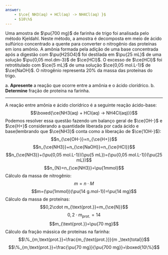 ```yaml
---
answer:
    - $\ce{ NH3(aq) + HCl(aq) -> NH4Cl(aq) }$
    - $10\%$
---
```



Uma amostra de $\pu{700 mg}$ de farinha de trigo foi analisada pelo método Kjeldahl. Neste método, a amostra é decomposta em meio de ácido sulfúrico concentrado a quente para converter o nitrogênio das proteínas em íons amônio. A amônia formada pela adição de uma base concentrada após a digestão com $\pu{H2SO4}$ foi destilada em $\pu{25 mL}$ de uma solução $\pu{0,05 mol.dm-3}$ de $\ce{HCl}$. O excesso de $\ce{HCl}$ foi retrotitulado com $\ce{5 mL}$ de uma solução $\ce{0,05 mol.L-1}$ de $\ce{NaOH}$. O nitrogênio representa $20\%$ da massa das proteínas do trigo.

a. **Apresente** a reação que ocorre entre a amônia e o ácido clorídrico.
b. **Determine** fração de proteína na farinha.

---

A reação entre amônia e ácido clorídrico é a seguinte reação ácido-base:
$$\boxed{\ce{NH3(aq) + HCl(aq) -> NH4Cl(aq)}}$$
Podemos resolver essa questão fazendo um balanço geral de $\ce{OH-}$ e $\ce{H+}$ considerando a quantidade liberada por cada ácido e base(lembrando que $\ce{NH3}$ conta como a liberação de $\ce{1OH-}$):
$$n_{\ce{OH-}}=n_{\ce{H+}}$$
$$n_{\ce{NH3}}+n_{\ce{NaOH}}=n_{\ce{HCl}}$$
$$n_{\ce{NH3}}+(\pu{0,05 mol.L-1})(\pu{5 mL})=(\pu{0,05 mol.L-1})(\pu{25 mL})$$
$$n_{N}=n_{\ce{NH3}}=\pu{1mmol}$$
Cálculo da massa de nitrogênio:
$$m= n \cdot M$$
$$m=(\pu{1mmol})(\pu{14 g.mol-1})=\pu{14 mg}$$
Cálculo da massa de proteínas:
$$0,2\cdot m_{\text{prot.}}=m_{\ce{N}}$$
$$0,2\cdot m_{\text{prot.}}=14$$
$$m_{\text{prot.}}=\pu{70 mg}$$
Cálculo da fração mássica de proteínas na farinha:
$$\%_{m,\text{prot.}}=\frac{m_{\text{prot.}}}{m _\text{total}}$$
$$\%_{m,\text{prot.}}=\frac{\pu{70 mg}}{\pu{700 mg}}=\boxed{10\%}$$

